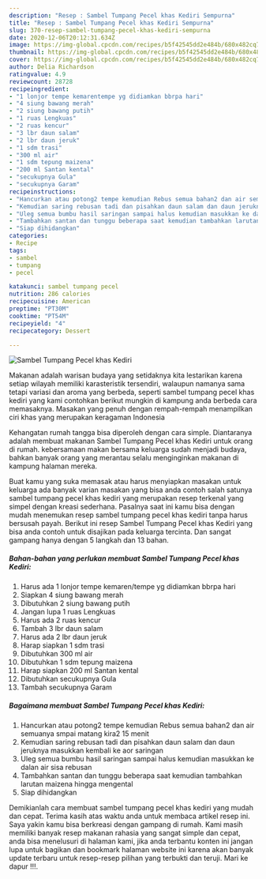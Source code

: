 ```yaml
---
description: "Resep : Sambel Tumpang Pecel khas Kediri Sempurna"
title: "Resep : Sambel Tumpang Pecel khas Kediri Sempurna"
slug: 370-resep-sambel-tumpang-pecel-khas-kediri-sempurna
date: 2020-12-06T20:12:31.634Z
image: https://img-global.cpcdn.com/recipes/b5f42545dd2e484b/680x482cq70/sambel-tumpang-pecel-khas-kediri-foto-resep-utama.jpg
thumbnail: https://img-global.cpcdn.com/recipes/b5f42545dd2e484b/680x482cq70/sambel-tumpang-pecel-khas-kediri-foto-resep-utama.jpg
cover: https://img-global.cpcdn.com/recipes/b5f42545dd2e484b/680x482cq70/sambel-tumpang-pecel-khas-kediri-foto-resep-utama.jpg
author: Delia Richardson
ratingvalue: 4.9
reviewcount: 28728
recipeingredient:
- "1 lonjor tempe kemarentempe yg didiamkan bbrpa hari"
- "4 siung bawang merah"
- "2 siung bawang putih"
- "1 ruas Lengkuas"
- "2 ruas kencur"
- "3 lbr daun salam"
- "2 lbr daun jeruk"
- "1 sdm trasi"
- "300 ml air"
- "1 sdm tepung maizena"
- "200 ml Santan kental"
- "secukupnya Gula"
- "secukupnya Garam"
recipeinstructions:
- "Hancurkan atau potong2 tempe kemudian Rebus semua bahan2 dan air semuanya smpai matang kira2 15 menit"
- "Kemudian saring rebusan tadi dan pisahkan daun salam dan daun jeruknya masukkan kembali ke aor saringan"
- "Uleg semua bumbu hasil saringan sampai halus kemudian masukkan ke dalan air sisa rebusan"
- "Tambahkan santan dan tunggu beberapa saat kemudian tambahkan larutan maizena hingga mengental"
- "Siap dihidangkan"
categories:
- Recipe
tags:
- sambel
- tumpang
- pecel

katakunci: sambel tumpang pecel 
nutrition: 286 calories
recipecuisine: American
preptime: "PT30M"
cooktime: "PT54M"
recipeyield: "4"
recipecategory: Dessert

---
```



![Sambel Tumpang Pecel khas Kediri](https://img-global.cpcdn.com/recipes/b5f42545dd2e484b/680x482cq70/sambel-tumpang-pecel-khas-kediri-foto-resep-utama.jpg)

Makanan adalah warisan budaya yang setidaknya kita lestarikan karena setiap wilayah memiliki karasteristik tersendiri, walaupun namanya sama tetapi variasi dan aroma yang berbeda, seperti sambel tumpang pecel khas kediri yang kami contohkan berikut mungkin di kampung anda berbeda cara memasaknya. Masakan yang penuh dengan rempah-rempah menampilkan ciri khas yang merupakan keragaman Indonesia



Kehangatan rumah tangga bisa diperoleh dengan cara simple. Diantaranya adalah membuat makanan Sambel Tumpang Pecel khas Kediri untuk orang di rumah. kebersamaan makan bersama keluarga sudah menjadi budaya, bahkan banyak orang yang merantau selalu menginginkan makanan di kampung halaman mereka.

Buat kamu yang suka memasak atau harus menyiapkan masakan untuk keluarga ada banyak varian masakan yang bisa anda contoh salah satunya sambel tumpang pecel khas kediri yang merupakan resep terkenal yang simpel dengan kreasi sederhana. Pasalnya saat ini kamu bisa dengan mudah menemukan resep sambel tumpang pecel khas kediri tanpa harus bersusah payah.
Berikut ini resep Sambel Tumpang Pecel khas Kediri yang bisa anda contoh untuk disajikan pada keluarga tercinta. Dan sangat gampang hanya dengan 5 langkah dan 13 bahan.


<!--inarticleads1-->

##### Bahan-bahan yang perlukan membuat Sambel Tumpang Pecel khas Kediri:

1. Harus ada 1 lonjor tempe kemaren/tempe yg didiamkan bbrpa hari
1. Siapkan 4 siung bawang merah
1. Dibutuhkan 2 siung bawang putih
1. Jangan lupa 1 ruas Lengkuas
1. Harus ada 2 ruas kencur
1. Tambah 3 lbr daun salam
1. Harus ada 2 lbr daun jeruk
1. Harap siapkan 1 sdm trasi
1. Dibutuhkan 300 ml air
1. Dibutuhkan 1 sdm tepung maizena
1. Harap siapkan 200 ml Santan kental
1. Dibutuhkan secukupnya Gula
1. Tambah secukupnya Garam




<!--inarticleads2-->

##### Bagaimana membuat  Sambel Tumpang Pecel khas Kediri:

1. Hancurkan atau potong2 tempe kemudian Rebus semua bahan2 dan air semuanya smpai matang kira2 15 menit
1. Kemudian saring rebusan tadi dan pisahkan daun salam dan daun jeruknya masukkan kembali ke aor saringan
1. Uleg semua bumbu hasil saringan sampai halus kemudian masukkan ke dalan air sisa rebusan
1. Tambahkan santan dan tunggu beberapa saat kemudian tambahkan larutan maizena hingga mengental
1. Siap dihidangkan




Demikianlah cara membuat sambel tumpang pecel khas kediri yang mudah dan cepat. Terima kasih atas waktu anda untuk membaca artikel resep ini. Saya yakin kamu bisa berkreasi dengan gampang di rumah. Kami masih memiliki banyak resep makanan rahasia yang sangat simple dan cepat, anda bisa menelusuri di halaman kami, jika anda terbantu konten ini jangan lupa untuk bagikan dan bookmark halaman website ini karena akan banyak update terbaru untuk resep-resep pilihan yang terbukti dan teruji. Mari ke dapur !!!. 
